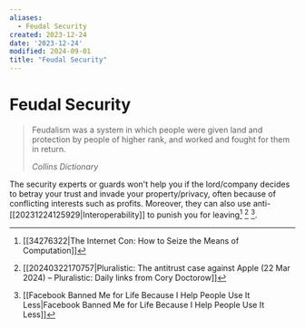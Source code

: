 ```yaml
---
aliases:
  - Feudal Security
created: 2023-12-24
date: '2023-12-24'
modified: 2024-09-01
title: "Feudal Security"
---
```


# Feudal Security

> Feudalism was a system in which people were given land and protection by people of higher rank, and worked and fought for them in return.
>
> *Collins Dictionary*

The security experts or guards won't help you if the lord/company decides to betray your trust and invade your property/privacy, often because of conflicting interests such as profits. Moreover, they can also use anti-[[20231224125929|Interoperability]] to punish you for leaving[^1] [^2] [^3].

[^1]: [[34276322|The Internet Con: How to Seize the Means of Computation]]
[^2]: [[20240322170757|Pluralistic: The antitrust case against Apple (22 Mar 2024) – Pluralistic: Daily links from Cory Doctorow]]
[^3]: [[Facebook Banned Me for Life Because I Help People Use It Less|Facebook Banned Me for Life Because I Help People Use It Less]]